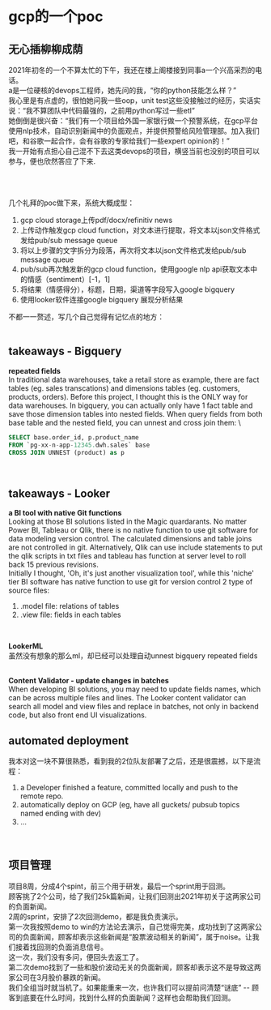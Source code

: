 # gcp的一个poc

## 无心插柳柳成荫
2021年初冬的一个不算太忙的下午，我还在楼上阁楼接到同事a一个兴高采烈的电话。\
a是一位硬核的devops工程师，她先问的我，“你的python技能怎么样？” \
我心里是有点虚的，很怕她问我一些oop，unit test这些没接触过的经历，实话实说：“我不算团队中代码最强的，之前用python写过一些etl”\
她倒倒是很兴奋：“我们有一个项目给外国一家银行做一个预警系统，在gcp平台使用nlp技术，自动识别新闻中的负面观点，并提供预警给风险管理部。加入我们吧，和谷歌一起合作，会有谷歌的专家给我们一些expert opinion的！”\
我一开始有点担心自己混不下去这类devops的项目，横竖当前也没别的项目可以参与，便也欣然答应了下来.

<br />
<br />


几个礼拜的poc做下来，系统大概成型：
1. gcp cloud storage上传pdf/docx/refinitiv news
2. 上传动作触发gcp cloud function，对文本进行提取，将文本以json文件格式发给pub/sub message queue
3. 将以上步骤的文字拆分为段落，再次将文本以json文件格式发给pub/sub message queue
4. pub/sub再次触发新的gcp cloud function，使用google nlp api获取文本中的情感（sentiment）[-1，1]
5. 将结果（情感得分），标题，日期，渠道等字段写入google bigquery
6. 使用looker软件连接google bigquery 展现分析结果

不都一一赘述，写几个自己觉得有记忆点的地方：
<br />
<br />

## takeaways - Bigquery
**repeated fields** \
In traditional data warehouses, take a retail store as example, there are fact tables (eg. sales transcations) and dimensions tables (eg. customers, products, orders). 
Before this project, I thought this is the ONLY way for data warehouses.
In bigquery, you can actually only have 1 fact table and save those dimension tables into nested fields. When query fields from both base table and the nested field, you can unnest and cross join them: \

```sql
SELECT base.order_id, p.product_name              
FROM `pg-xx-n-app-12345.dwh.sales` base
CROSS JOIN UNNEST (product) as p
```

<br />


## takeaways - Looker
**a BI tool with native Git functions**\
Looking at those BI solutions listed in the Magic quardarants. No matter Power BI, Tableau or Qlik, there is no native function to use git software for data modeling version control. The calculated dimensions and table joins are not controlled in git. Alternatively, Qlik can use include statements to put the qlik scripts in txt files and tableau has function at server level to roll back 15 previous revisions.\
Initially I thought, 'Oh, it's just another visualization tool', while this 'niche' tier BI software has native function to use git for version control 2 type of source files:
1. .model file: relations of tables
2. .view file: fields in each tables
<br />


**LookerML**\
虽然没有想象的那么ml，却已经可以处理自动unnest bigquery repeated fields\
<br />


**Content Validator - update changes in batches**\
When developing BI solutions, you may need to update fields names, which can be across multiple files and lines. The Looker content validator can search all model and view files and replace in batches, not only in backend code, but also front end UI visualizations. 
<br />


## automated deployment
我本对这一块不算很熟悉，看到我的2位队友部署了之后，还是很震撼，以下是流程：
1. a Developer finished a feature, committed locally and push to the remote repo.
2. automatically deploy on GCP (eg, have all guckets/ pubsub topics named ending with dev)
3. ...
<br />


## 项目管理
项目8周，分成4个spint，前三个用于研发，最后一个sprint用于回测。 \
顾客挑了2个公司，给了我们25k篇新闻，让我们回测出2021年初关于这两家公司的负面新闻。 \
2周的sprint，安排了2次回测demo，都是我负责演示。 \
第一次我按照demo to win的方法论去演示，自己觉得完美，成功找到了这两家公司的负面新闻，顾客却表示这些新闻是“股票波动相关的新闻”，属于noise。让我们接着找回测的负面消息信号。 \
这一次，我们没有多问，便回头去返工了。 \
第二次demo找到了一些和股价波动无关的负面新闻，顾客却表示这不是导致这两家公司在3月股价暴跌的新闻。 \
我们全组当时就当机了。如果能重来一次，也许我们可以提前问清楚“谜底” -- 顾客到底要在什么时间，找到什么样的负面新闻？这样也会帮助我们回测。